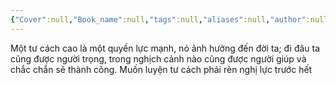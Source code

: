 ```yaml
---
{"Cover":null,"Book_name":null,"tags":null,"aliases":null,"author":null,"link":null,"dg-publish":true,"permalink":"/Book_ Reading 2024/Những câu nói hay trong sách/Tư cách/","dgPassFrontmatter":true,"noteIcon":"2","created":"2023-12-15T08:45:46.512+07:00","updated":"2023-12-21T17:56:41.188+07:00"}
---
```


Một tư cách cao là một quyền lực mạnh, nó ảnh hưởng đến đời ta; đi đâu ta cũng được người trọng, trong nghịch cảnh nào cũng được người giúp và chắc chắn sẽ thành công.
Muốn luyện tư cách phải rèn nghị lực trước hết
